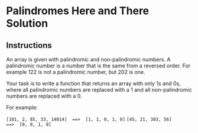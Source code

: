 # Palindromes Here and There Solution

## Instructions

An array is given with palindromic and non-palindromic numbers. A palindromic number is a number that is the same from a reversed order. For example 122 is not a palindromic number, but 202 is one.

Your task is to write a function that returns an array with only 1s and 0s, where all palindromic numbers are replaced with a 1 and all non-palindromic numbers are replaced with a 0.

For example:

```[101, 2, 85, 33, 14014]  ==>  [1, 1, 0, 1, 0]```
```[45, 21, 303, 56]        ==>  [0, 0, 1, 0]```

